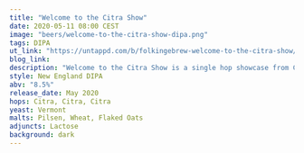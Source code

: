```yaml
---
title: "Welcome to the Citra Show"
date: 2020-05-11 08:00 CEST
image: "beers/welcome-to-the-citra-show-dipa.png"
tags: DIPA
ut_link: "https://untappd.com/b/folkingebrew-welcome-to-the-citra-show/3802655"
blog_link:
description: "Welcome to the Citra Show is a single hop showcase from Citra hops with a hint of milk sugar."
style: New England DIPA
abv: "8.5%"
release_date: May 2020
hops: Citra, Citra, Citra
yeast: Vermont
malts: Pilsen, Wheat, Flaked Oats
adjuncts: Lactose
background: dark
---
```

